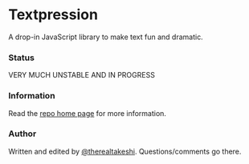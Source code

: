 # Textpression
A drop-in JavaScript library to make text fun and dramatic.

### Status
VERY MUCH UNSTABLE AND IN PROGRESS

### Information
Read the [repo home page](https://therealtakeshi.github.io/textpression/) for more information.

### Author
Written and edited by [@therealtakeshi](https://twitter.com/therealtakeshi). Questions/comments go there.